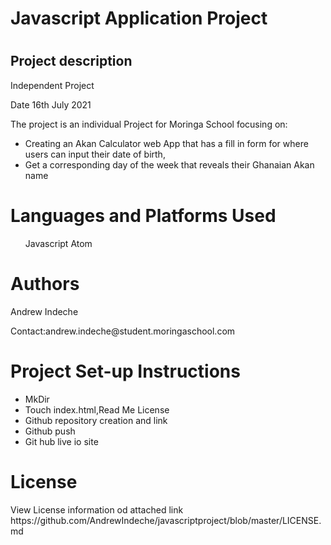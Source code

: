    </head>
    <body>
     <div class="card-body">
    <h1>Javascript Application Project<h1>
     <h2>Project description</h2>
     </div>
     </div>
      <div class="card-body">
    <p>Independent Project</p>
         <p>Date 16th July 2021</p>
         <p>The project is an individual Project for Moringa School focusing on:</p>
      <ul>
     <li>Creating an Akan Calculator web App that has a fill in form for where users can input their date of birth,</li>
        <li>Get a corresponding day of the week that reveals their Ghanaian Akan name</li>
     </div>
     </div>
      <div class="card-body">
         </ul>
    <h1>Languages and Platforms Used</h1>
         <ol>
    Javascript
    Atom
    </div>
    </div>
     <div class="card-body">
    <h1> Authors</h1>
    <p>Andrew Indeche</p>
    <p>Contact:andrew.indeche@student.moringaschool.com</p>
    </div>
    </div>
     <div class="card-body">
    <h1>Project Set-up Instructions</h1>
     <ul>
     <li>MkDir</li>
     <li>Touch index.html,Read Me License</li>
     <li>Github repository creation and link</li>
     <li>Github push</li>
     <li>Git hub live io site</li> 
     </ul>
     </div>
     </div>
   <h1>License</h1>
   View License information od attached link
    https://github.com/AndrewIndeche/javascriptproject/blob/master/LICENSE.md
